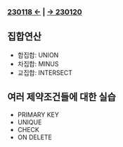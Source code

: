 ﻿### [230118 ←](../../221205-230127_JSP/230118/) | [→ 230120](../../221205-230127_JSP/230120/)

## 집합연산

- 합집합: UNION
- 차집합: MINUS
- 교집합: INTERSECT

## 여러 제약조건들에 대한 실습

- PRIMARY KEY
- UNIQUE
- CHECK
- ON DELETE